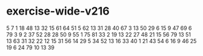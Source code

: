 # exercise-wide-v216
5
7
1
18
48
13
32
15
61
64
51
5
62
13
31
28
40
67
3
13
50
29
6
15
9
47
69
6
79
3
9
2
37
52
28
28
50
9
55
1
75
81
33
2
19
13
22
27
48
21
15
56
79
13
51
13
63
31
32
22
12
15
31
56
14
29
5
34
52
13
16
33
40
1
21
43
54
6
16
9
46
25
19
6
24
79
10
13
39
